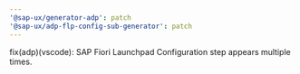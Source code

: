```yaml
---
'@sap-ux/generator-adp': patch
'@sap-ux/adp-flp-config-sub-generator': patch
---
```


fix(adp)(vscode): SAP Fiori Launchpad Configuration step appears multiple times.